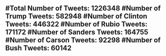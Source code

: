 #Total Number of Tweets: 1226348 
#Number of Trump Tweets: 582948
#Number of Clinton Tweets: 446322
#Number of Rubio Tweets: 171172
#Number of Sanders Tweets: 164755
#Number of Carson Tweets: 92298
#Number of Bush Tweets: 60142
---
